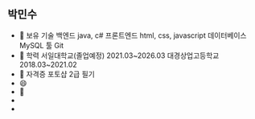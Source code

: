## 박민수

- 🔭 보유 기술
백엔드 java, c#
프론트엔드 html, css, javascript
데이터베이스 MySQL
툴 Git
- 🌱 학력
서일대학교(졸업예정)
2021.03~2026.03
대경상업고등학교
2018.03~2021.02
- 👯 자격증
포토샵 2급 필기
- 😄  
- 🤔  
- 
- 

<!--
## 박민수 👋
**minsu2606/minsu2606** is a ✨ _special_ ✨ repository because its `README.md` (this file) appears on your GitHub profile.
- 🔭 
- 🌱     
- 👯 
- 🤔 
- 💬 Ask me about ...
- 📫 How to reach me: ...
- 😄 Pronouns: ...
- ⚡ Fun fact: ...
-->
